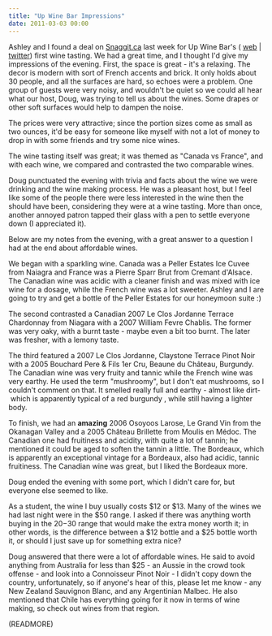 ```yaml
---
title: "Up Wine Bar Impressions"
date: 2011-03-03 00:00
---
```


Ashley and I found a deal on [Snaggit.ca](http://snaggit.ca/) last week for Up Wine Bar's ( [web](http://upwinebar.ca/) | [twitter](http://twitter.com/#!/upwinebar)) first wine tasting. We had a great time, and I thought I'd give my impressions of the evening. First, the space is great - it's a relaxing. The decor is modern with sort of French accents and brick. It only holds about 30 people, and all the surfaces are hard, so echoes were a problem. One group of guests were very noisy, and wouldn't be quiet so we could all hear what our host, Doug, was trying to tell us about the wines. Some drapes or other soft surfaces would help to dampen the noise.

The prices were very attractive; since the portion sizes come as small as two ounces, it'd be easy for someone like myself with not a lot of money to drop in with some friends and try some nice wines.

The wine tasting itself was great; it was themed as "Canada vs France", and with each wine, we compared and contrasted the two comparable wines.

Doug punctuated the evening with trivia and facts about the wine we were drinking and the wine making process. He was a pleasant host, but I feel like some of the people there were less interested in the wine then the should have been, considering they were at a wine tasting. More than once, another annoyed patron tapped their glass with a pen to settle everyone down (I appreciated it).

Below are my notes from the evening, with a great answer to a question I had at the end about affordable wines.

We began with a sparkling wine. Canada was a Peller Estates Ice Cuvee from Naiagra and France was a Pierre Sparr Brut from Cremant d'Alsace. The Canadian wine was acidic with a cleaner finish and was mixed with ice wine for a dosage, while the French wine was a lot sweeter. Ashley and I are going to try and get a bottle of the Peller Estates for our honeymoon suite :)

The second contrasted a Canadian 2007 Le Clos Jordanne Terrace Chardonnay from Niagara with a 2007 William Fevre Chablis. The former was very oaky, with a burnt taste - maybe even a bit too burnt. The later was fresher, with a lemony taste.

The third featured a 2007 Le Clos Jordanne, Claystone Terrace Pinot Noir with a 2005 Bouchard Pere & Fils 1er Cru, Beaune du Château, Burgundy. The Canadian wine was very fruity and tannic while the French wine was very earthy. He used the term "mushroomy", but I don't eat mushrooms, so I couldn't comment on that. It smelled really full and earthy - almost like dirt- &nbsp;which is apparently typical of a red burgundy , while still having a lighter body.

To finish, we had an **amazing** 2006 Osoyoos Larose, Le Grand Vin from the Okanagan Valley and a 2005&nbsp;Château Brillette from Moulis en Médoc. The Canadian one had fruitiness and acidity, with quite a lot of tannin; he mentioned it could be aged to soften the tannin a little. The Bordeaux, which is apparently an exceptional vintage for a Bordeaux, also had acidic, tannic fruitiness. The Canadian wine was great, but I liked the Bordeaux more.

Doug ended the evening with some port, which I didn't care for, but everyone else seemed to like.

As a student, the wine I buy usually costs $12 or $13. Many of the wines we had last night were in the $50 range. I asked if there was anything worth buying in the $20-$30 range that would make the extra money worth it; in other words, is the difference between a $12 bottle and a $25 bottle worth it, or should I just save up for something extra nice?

Doug answered that there were a lot of affordable wines. He said to avoid anything from Australia for less than $25 - an Aussie in the crowd took offense - and look into a&nbsp;Connoisseur Pinot Noir - I didn't copy down the country, unfortunately, so if anyone's hear of this, please let me know - any New Zealand Sauvignon Blanc, and any&nbsp;Argentinian&nbsp;Malbec. He also mentioned that Chile has everything going for it now in terms of wine making, so check out wines from that region.

(READMORE)
